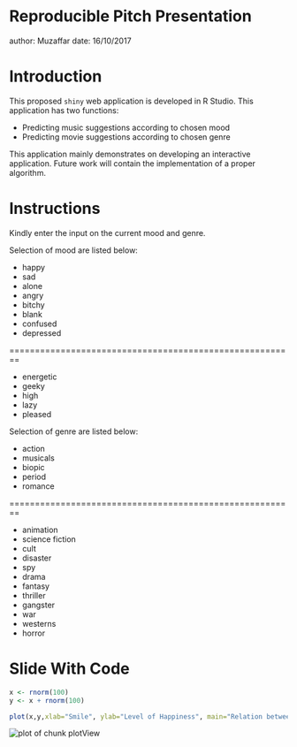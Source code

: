 Reproducible Pitch Presentation
========================================================
author: Muzaffar
date: 16/10/2017

Introduction
========================================================

This proposed `shiny` web application is developed in R Studio.
This application has two functions:

- Predicting music suggestions according to chosen mood
- Predicting movie suggestions according to chosen genre

This application mainly demonstrates on developing an interactive application. 
Future work will contain the implementation of a proper algorithm.

Instructions
========================================================

Kindly enter the input on the current mood and genre.

Selection of mood are listed below:

- happy
- sad
- alone
- angry
- bitchy
- blank
- confused
- depressed

========================================================

- energetic
- geeky
- high 
- lazy
- pleased
 
Selection of genre are listed below:

- action
- musicals
- biopic
- period
- romance

========================================================

- animation
- science fiction
- cult
- disaster
- spy
- drama
- fantasy
- thriller
- gangster
- war
- westerns
- horror


Slide With Code
========================================================

```r
x <- rnorm(100) 
y <- x + rnorm(100)

plot(x,y,xlab="Smile", ylab="Level of Happiness", main="Relation between gesture and happiness" )
```

![plot of chunk plotView](ReproduciblePitchPresentation-figure/plotView-1.png)


